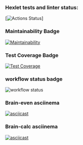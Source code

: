 ### Hexlet tests and linter status:
[![Actions Status](https://workflows/hexlet-check/badge.svg)]
### Maintainability Badge
[![Maintainability](https://api.codeclimate.com/v1/badges/a99a88d28ad37a79dbf6/maintainability)](https://codeclimate.com/github/codeclimate/codeclimate/maintainability)
### Test Coverage Badge
[![Test Coverage](https://api.codeclimate.com/v1/badges/a99a88d28ad37a79dbf6/test_coverage)](https://codeclimate.com/github/codeclimate/codeclimate/test_coverage)
### workflow status badge
![workflow status](https://github.com/OksanaFedotova/frontend-project-lvl1/workflows/Super-Linter/badge.svg)
### Brain-even asciinema
[![asciicast](https://asciinema.org/a/yP7auTL8WmSS66UvpQ1byFEo4.svg)](https://asciinema.org/a/yP7auTL8WmSS66UvpQ1byFEo4)
### Brain-calc asciinema
[![asciicast](https://asciinema.org/a/sKYejna7JhFbR1KMArlPhf7Xy.svg)](https://asciinema.org/a/sKYejna7JhFbR1KMArlPhf7Xy)
